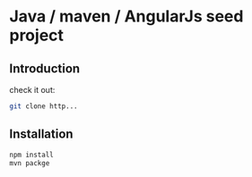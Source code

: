 # Java / maven / AngularJs seed project

## Introduction

check it out:

```bash
git clone http...
```


## Installation

```bash
npm install
mvn packge
```




